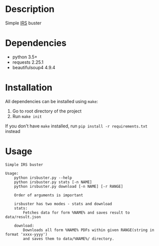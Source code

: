 # Description
Simple [IRS](https://apps.irs.gov/app/picklist/list/priorFormPublication.html) buster

# Dependencies
- python 3.5+
- requests 2.25.1
- beautifulsoup4 4.9.4

# Installation
All dependencies can be installed using `make`:
1. Go to root directory of the project
2. Run `make init`

If you don't have `make` installed, run `pip install -r requirements.txt` instead

# Usage
```
Simple IRS buster

Usage:
    python irsbuster.py --help
    python irsbuster.py stats [-n NAME]
    python irsbuster.py download [-n NAME] [-r RANGE]

    Order of arguments is important

    irsbuster has two modes - stats and download
    stats:
        Fetches data for form %NAME% and saves result to data/result.json
    
    download:
        Downloads all form %NAME% PDFs within given RANGE(string in format 'xxxx-yyyy')
        and saves them to data/%NAME%/ directory.
```
